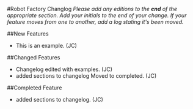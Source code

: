 #Robot Factory Changlog
_Please add any editions to the __end__ of the appropriate section. Add your initials to the end of your change._
_If your feature moves from one to another, add a log stating it's been moved._

##New Features
- This is an example. (JC)

##Changed Features
- Changelog edited with examples. (JC)
- added sections to changelog Moved to completed. (JC)

##Completed Feature
- added sections to changelog. (JC)